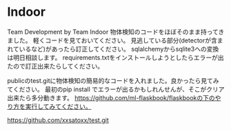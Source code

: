# Indoor
Team Development by Team Indoor
物体検知のコードをほぼそのまま持ってきました。
軽くコードを見ておいてください。
見逃している部分(detectorが含まれているなど)があったら訂正してください。
sqlalchemyからsqlite3への変換は明日相談します。
requirements.txtをインストールしようとしたらエラーが出たので訂正出来たらしてください。

publicのtest.gitに物体検知の簡易的なコードを入れました。良かったら見てみてください。
最初のpip install でエラーが出るかもしれんせんが、そこがクリア出来たら多分動きます。
https://github.com/ml-flaskbook/flaskbookの下のやり方を実行してみてください。

https://github.com/xxsatoxx/test.git
